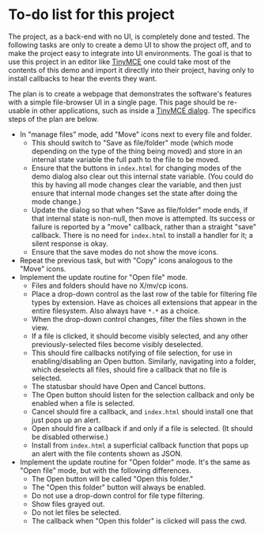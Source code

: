 
# To-do list for this project

The project, as a back-end with no UI, is completely done and tested.  The
following tasks are only to create a demo UI to show the project off, and to
make the project easy to integrate into UI environments.  The goal is that
to use this project in an editor like
[TinyMCE](http://www.tinymce.com/wiki.php/Tutorials:Creating_custom_dialogs)
one could take most of the contents of this demo and import it directly into
their project, having only to install callbacks to hear the events they
want.

The plan is to create a webpage that demonstrates the software's features
with a simple file-browser UI in a single page.  This page should be
re-usable in other applications, such as inside a [TinyMCE
dialog](http://www.tinymce.com/wiki.php/Tutorials:Creating_custom_dialogs).
The specifics steps of the plan are below.

 * In "manage files" mode, add "Move" icons next to every file and folder.
   * This should switch to "Save as file/folder" mode (which mode depending
     on the type of the thing being moved) and store in an internal state
     variable the full path to the file to be moved.
   * Ensure that the buttons in `index.html` for changing modes of the demo
     dialog also clear out this internal state variable.  (You could do this
     by having all mode changes clear the variable, and then just ensure
     that internal mode changes set the state after doing the mode change.)
   * Update the dialog so that when "Save as file/folder" mode ends, if that
     internal state is non-null, then move is attempted.  Its success or
     failure is reported by a "move" callback, rather than a straight "save"
     callback.  There is no need for `index.html` to install a handler for
     it; a silent response is okay.
   * Ensure that the save modes do not show the move icons.
 * Repeat the previous task, but with "Copy" icons analogous to the "Move"
   icons.
 * Implement the update routine for "Open file" mode.
   * Files and folders should have no X/mv/cp icons.
   * Place a drop-down control as the last row of the table for filtering
     file types by extension.  Have as choices all extensions that appear
     in the entire filesystem.  Also always have `*.*` as a choice.
   * When the drop-down control changes, filter the files shown in the view.
   * If a file is clicked, it should become visibly selected, and any other
     previously-selected files become visibly deselected.
   * This should fire callbacks notifying of file selection, for use in
     enabling/disabling an Open button.  Similarly, navigating into a
     folder, which deselects all files, should fire a callback that no file
     is selected.
   * The statusbar should have Open and Cancel buttons.
   * The Open button should listen for the selection callback and only be
     enabled when a file is selected.
   * Cancel should fire a callback, and `index.html` should install one that
     just pops up an alert.
   * Open should fire a callback if and only if a file is selected.  (It
     should be disabled otherwise.)
   * Install from `index.html` a superficial callback function that pops up
     an alert with the file contents shown as JSON.
 * Implement the update routine for "Open folder" mode.  It's the same as
   "Open file" mode, but with the following differences.
   * The Open button will be called "Open this folder."
   * The "Open this folder" button will always be enabled.
   * Do not use a drop-down control for file type filtering.
   * Show files grayed out.
   * Do not let files be selected.
   * The callback when "Open this folder" is clicked will pass the cwd.

